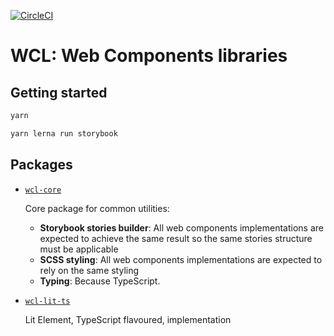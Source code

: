 [![CircleCI](https://circleci.com/gh/Al-un/wc-lib/tree/master.svg?style=shield)](https://circleci.com/gh/Al-un/wc-lib/tree/master)

# WCL: Web Components libraries

## Getting started

```sh
yarn

yarn lerna run storybook
```

## Packages

- [`wcl-core`](packages/wcl-core/)

  Core package for common utilities:

  - **Storybook stories builder**: All web components implementations are expected
    to achieve the same result so the same stories structure must be applicable
  - **SCSS styling**: All web components implementations are expected to rely on
    the same styling
  - **Typing**: Because TypeScript.

- [`wcl-lit-ts`](packages/wcl-lit-ts/)

  Lit Element, TypeScript flavoured, implementation
